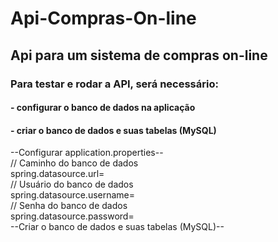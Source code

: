 # Api-Compras-On-line
## Api para um sistema de compras on-line

### Para testar e rodar a API, será necessário:   
 
 #### - configurar o banco de dados na aplicação
 #### - criar o banco de dados e suas tabelas (MySQL)
 
 --Configurar application.properties--                                                                                                                                                           
        // Caminho do banco de dados                                                                                                                                                
        spring.datasource.url=                                                                                                                                                                                                                                            
        // Usuário do banco de dados                                                                                                                                                
        spring.datasource.username=                                                                                                                                                             
        // Senha do banco de dados                                                                                                                                                      
        spring.datasource.password=                                                                                                                                                          
 --Criar o banco de dados e suas tabelas (MySQL)--                                                                                                                                          
         
